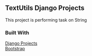 <!-- GETTING STARTED -->
## TextUtils Django Projects

This project is performing task on String 

### Built With

<a href="https://www.djangoproject.com/" target="_blank">Django Projects</a><br>
<a href="https://getbootstrap.com/" target="_blank">Bootstrap</a>

